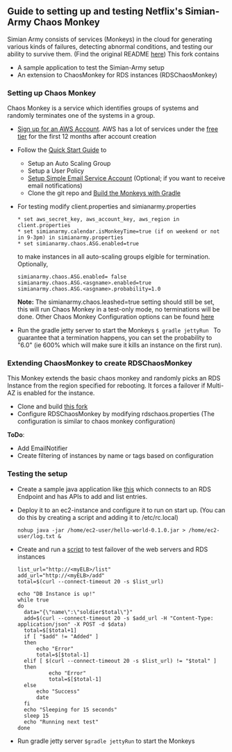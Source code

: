 ## Guide to setting up and testing Netflix's Simian-Army Chaos Monkey

Simian Army consists of services (Monkeys) in the cloud for generating various kinds of failures, detecting abnormal conditions, and testing our ability to survive them.
(Find the original README [here](https://github.com/Netflix/SimianArmy/blob/master/README.md))
This fork contains 
- A sample application to test the Simian-Army setup
- An extension to ChaosMonkey for RDS instances (RDSChaosMonkey) 

### Setting up Chaos Monkey

Chaos Monkey is a service which identifies groups of systems and randomly terminates one of the systems in a group.

- [Sign up for an AWS Account](https://www.amazon.com/ap/signin?openid.assoc_handle=aws&openid.return_to=https%3A%2F%2Fsignin.aws.amazon.com%2Foauth%3Fresponse_type%3Dcode%26client_id%3Darn%253Aaws%253Aiam%253A%253A015428540659%253Auser%252Fawssignupportal%26redirect_uri%3Dhttps%253A%252F%252Fportal.aws.amazon.com%252Fbilling%252Fsignup%253Fredirect_url%253Dhttps%25253A%25252F%25252Faws.amazon.com%25252Fregistration-confirmation%2526state%253DhashArgs%252523%2526isauthcode%253Dtrue%26noAuthCookie%3Dtrue&openid.mode=checkid_setup&openid.ns=http%3A%2F%2Fspecs.openid.net%2Fauth%2F2.0&openid.identity=http%3A%2F%2Fspecs.openid.net%2Fauth%2F2.0%2Fidentifier_select&openid.claimed_id=http%3A%2F%2Fspecs.openid.net%2Fauth%2F2.0%2Fidentifier_select&action=&disableCorpSignUp=&clientContext=&marketPlaceId=&poolName=&authCookies=&pageId=aws.ssop&siteState=unregistered%2Cen_US&accountStatusPolicy=P1&sso=&openid.pape.preferred_auth_policies=MultifactorPhysical&openid.pape.max_auth_age=120&openid.ns.pape=http%3A%2F%2Fspecs.openid.net%2Fextensions%2Fpape%2F1.0&server=%2Fap%2Fsignin%3Fie%3DUTF8&accountPoolAlias=&forceMobileApp=0&language=en_US&forceMobileLayout=0).
AWS has a lot of services under the [free tier](https://aws.amazon.com/free/) for the first 12 months after account creation

- Follow the [Quick Start Guide](https://github.com/Netflix/SimianArmy/wiki/Quick-Start-Guide) to 
  * Setup an Auto Scaling Group 
  * Setup a User Policy 
  * [Setup Simple Email Service Account](https://github.com/Netflix/SimianArmy/wiki/Quick-Start-Guide#setup-simple-email-service-account) (Optional; if you want to receive email notifications)
  * Clone the git repo and [Build the Monkeys with Gradle](https://github.com/Netflix/SimianArmy/wiki/Quick-Start-Guide#build-the-monkeys-with-gradle)
  
- For testing modify client.properties and simianarmy.properties 
  ```
  * set aws_secret_key, aws_account_key, aws_region in client.properties
  * set simianarmy.calendar.isMonkeyTime=true (if on weekend or not in 9-3pm) in simianarmy.properties
  * set simianarmy.chaos.ASG.enabled=true
  ```
  to make instances in all auto-scaling groups elgible for termination. 
  Optionally, 
  ```
  simianarmy.chaos.ASG.enabled= false 
  simianarmy.chaos.ASG.<asgname>.enabled=true
  simianarmy.chaos.ASG.<asgname>.probability=1.0
  ```
  **Note:** The simianarmy.chaos.leashed=true setting should still be set, this will run Chaos Monkey in a test-only mode, no terminations will be done.
  Other Chaos Monkey Configuration options can be found [here](https://github.com/Netflix/SimianArmy/wiki/Chaos-Settings)

- Run the gradle jetty server to start the Monkeys
```$ gradle jettyRun ```
To guarantee that a termination happens, you can set the probability to "6.0" (ie 600% which will make sure it kills an instance on the first run).


### Extending ChaosMonkey to create RDSChaosMonkey
This Monkey extends the basic chaos monkey and randomly picks an RDS Instance from the region specified for rebooting. It forces a failover if Multi-AZ is enabled for the instance.
- Clone and build [this fork](https://github.com/BhaviJagwani/SimianArmy)
- Configure RDSChaosMonkey by modifying rdschaos.properties (The configuration is similar to chaos monkey configuration)

**ToDo**:
- Add EmailNotifier
- Create filtering of instances by name or tags based on configuration


### Testing the setup 

- Create a sample java application like [this](https://github.com/BhaviJagwani/SimianArmy/tree/master/test_setup/HelloWorld) which connects to an RDS Endpoint and has APIs to add and list entries. 
- Deploy it to an ec2-instance and configure it to run on start up. (You can do this by creating a script and adding it to /etc/rc.local)

  ```
  nohup java -jar /home/ec2-user/hello-world-0.1.0.jar > /home/ec2-user/log.txt &
  ```
- Create and run a [script](https://github.com/BhaviJagwani/SimianArmy/blob/master/test_setup/status.sh) to test failover of the web servers and RDS instances

  ```
  list_url="http://<myELB>/list"
  add_url="http://<myELB>/add"
  total=$(curl --connect-timeout 20 -s $list_url)

  echo "DB Instance is up!"
  while true 
  do
	data="{\"name\":\"soldier$total\"}"
	add=$(curl --connect-timeout 20 -s $add_url -H "Content-Type: application/json" -X POST -d $data)
	total=$[$total+1]
	if [ "$add" != "Added" ]
	then 
		echo "Error"
		total=$[$total-1]  
	elif [ $(curl --connect-timeout 20 -s $list_url) != "$total" ]
	then
			echo "Error"
			total=$[$total-1] 
	else 
		echo "Success"
		date 	
	fi
	echo "Sleeping for 15 seconds"
	sleep 15
	echo "Running next test"
  done
  ```
- Run gradle jetty server ```$gradle jettyRun``` to start the Monkeys

